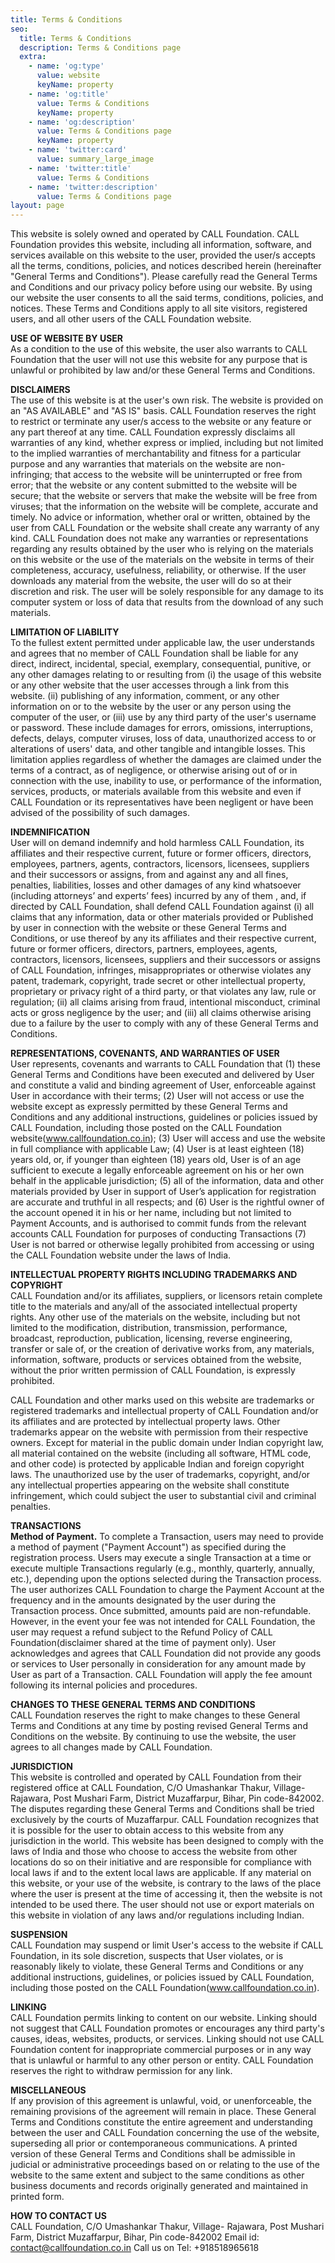```yaml
---
title: Terms & Conditions
seo:
  title: Terms & Conditions
  description: Terms & Conditions page
  extra:
    - name: 'og:type'
      value: website
      keyName: property
    - name: 'og:title'
      value: Terms & Conditions
      keyName: property
    - name: 'og:description'
      value: Terms & Conditions page
      keyName: property
    - name: 'twitter:card'
      value: summary_large_image
    - name: 'twitter:title'
      value: Terms & Conditions
    - name: 'twitter:description'
      value: Terms & Conditions page
layout: page
---
```


This website is solely owned and operated by CALL Foundation. CALL Foundation provides this website, including all information, software, and services available on this website to the user, provided the user/s accepts all the terms, conditions, policies, and notices described herein (hereinafter "General Terms and Conditions"). Please carefully read the General Terms and Conditions and our privacy policy before using our website. By using our website the user consents to all the said terms, conditions, policies, and notices. These Terms and Conditions apply to all site visitors, registered users, and all other users of the CALL Foundation website.

<b>USE OF WEBSITE BY USER</b><br/>
As a condition to the use of this website, the user also warrants to CALL Foundation that the user will not use this website for any purpose that is unlawful or prohibited by law and/or these General Terms and Conditions.

<b>DISCLAIMERS</b><br/>
The use of this website is at the user's own risk. The website is provided on an "AS AVAILABLE" and "AS IS" basis. CALL Foundation reserves the right to restrict or terminate any user/s access to the website or any feature or any part thereof at any time. CALL Foundation expressly disclaims all warranties of any kind, whether express or implied, including but not limited to the implied warranties of merchantability and fitness for a particular purpose and any warranties that materials on the website are non-infringing; that access to the website will be uninterrupted or free from error; that the website or any content submitted to the website will be secure; that the website or servers that make the website will be free from viruses; that the information on the website will be complete, accurate and timely. No advice or information, whether oral or written, obtained by the user from CALL Foundation or the website shall create any warranty of any kind. CALL Foundation does not make any warranties or representations regarding any results obtained by the user who is relying on the materials on this website or the use of the materials on the website in terms of their completeness, accuracy, usefulness, reliability, or otherwise. If the user downloads any material from the website, the user will do so at their discretion and risk. The user will be solely responsible for any damage to its computer system or loss of data that results from the download of any such materials.

<b>LIMITATION OF LIABILITY</b><br/>
To the fullest extent permitted under applicable law, the user understands and agrees that no member of CALL Foundation shall be liable for any direct, indirect, incidental, special, exemplary, consequential, punitive, or any other damages relating to or resulting from (i) the usage of this website or any other website that the user accesses through a link from this website. (ii) publishing of any information, comment, or any other information on or to the website by the user or any person using the computer of the user, or (iii) use by any third party of the user's username or password. These include damages for errors, omissions, interruptions, defects, delays, computer viruses, loss of data, unauthorized access to or alterations of users' data, and other tangible and intangible losses. This limitation applies regardless of whether the damages are claimed under the terms of a contract, as of negligence, or otherwise arising out of or in connection with the use, inability to use, or performance of the information, services, products, or materials available from this website and even if CALL Foundation or its representatives have been negligent or have been advised of the possibility of such damages.

<b>INDEMNIFICATION</b><br/>
User will on demand indemnify and hold harmless CALL Foundation, its affiliates and their respective current, future or former officers, directors, employees, partners, agents, contractors, licensors, licensees, suppliers and their successors or assigns, from and against any and all fines, penalties, liabilities, losses and other damages of any kind whatsoever (including attorneys’ and experts’ fees) incurred by any of them , and, if directed by CALL Foundation, shall defend CALL Foundation against (i) all claims that any information, data or other materials provided or Published by user in connection with the website or these General Terms and Conditions, or use thereof by any its affiliates and their respective current, future or former officers, directors, partners, employees, agents, contractors, licensors, licensees, suppliers and their successors or assigns of CALL Foundation, infringes, misappropriates or otherwise violates any patent, trademark, copyright, trade secret or other intellectual property, proprietary or privacy right of a third party, or that violates any law, rule or regulation; (ii) all claims arising from fraud, intentional misconduct, criminal acts or gross negligence by the user; and (iii) all claims otherwise arising due to a failure by the user to comply with any of these General Terms and Conditions.

<b>REPRESENTATIONS, COVENANTS, AND WARRANTIES OF USER</b><br/>
User represents, covenants and warrants to CALL Foundation that (1) these General Terms and Conditions have been executed and delivered by User and constitute a valid and binding agreement of User, enforceable against User in accordance with their terms; (2) User will not access or use the website except as expressly permitted by these General Terms and Conditions and any additional instructions, guidelines or policies issued by CALL Foundation, including those posted on the CALL Foundation website(www.callfoundation.co.in); (3) User will access and use the website in full compliance with applicable Law; (4) User is at least eighteen (18) years old, or, if younger than eighteen (18) years old, User is of an age sufficient to execute a legally enforceable agreement on his or her own behalf in the applicable jurisdiction; (5) all of the information, data and other materials provided by User in support of User’s application for registration are accurate and truthful in all respects; and (6) User is the rightful owner of the account opened it in his or her name, including but not limited to Payment Accounts, and is authorised to commit funds from the relevant accounts CALL Foundation for purposes of conducting Transactions (7) User is not barred or otherwise legally prohibited from accessing or using the CALL Foundation website under the laws of India.

<b>INTELLECTUAL PROPERTY RIGHTS INCLUDING TRADEMARKS AND COPYRIGHT</b><br/>
CALL Foundation and/or its affiliates, suppliers, or licensors retain complete title to the materials and any/all of the associated intellectual property rights. Any other use of the materials on the website, including but not limited to the modification, distribution, transmission, performance, broadcast, reproduction, publication, licensing, reverse engineering, transfer or sale of, or the creation of derivative works from, any materials, information, software, products or services obtained from the website, without the prior written permission of CALL Foundation, is expressly prohibited.

CALL Foundation and other marks used on this website are trademarks or registered trademarks and intellectual property of CALL Foundation and/or its affiliates and are protected by intellectual property laws. Other trademarks appear on the website with permission from their respective owners. Except for material in the public domain under Indian copyright law, all material contained on the website (including all software, HTML code, and other code) is protected by applicable Indian and foreign copyright laws. The unauthorized use by the user of trademarks, copyright, and/or any intellectual properties appearing on the website shall constitute infringement, which could subject the user to substantial civil and criminal penalties.

<b>TRANSACTIONS</b><br/>
<b>Method of Payment.</b> To complete a Transaction, users may need to provide a method of payment ("Payment Account") as specified during the registration process. Users may execute a single Transaction at a time or execute multiple Transactions regularly (e.g., monthly, quarterly, annually, etc.), depending upon the options selected during the Transaction process. The user authorizes CALL Foundation to charge the Payment Account at the frequency and in the amounts designated by the user during the Transaction process. Once submitted, amounts paid are non-refundable. However, in the event your fee was not intended for CALL Foundation, the user may request a refund subject to the Refund Policy of CALL Foundation(disclaimer shared at the time of payment only). User acknowledges and agrees that CALL Foundation did not provide any goods or services to User personally in consideration for any amount made by User as part of a Transaction. CALL Foundation will apply the fee amount following its internal policies and procedures.

<b>CHANGES TO THESE GENERAL TERMS AND CONDITIONS</b><br/>
CALL Foundation reserves the right to make changes to these General Terms and Conditions at any time by posting revised General Terms and Conditions on the website. By continuing to use the website, the user agrees to all changes made by CALL Foundation.

<b>JURISDICTION</b><br/>
This website is controlled and operated by CALL Foundation from their registered office at CALL Foundation, C/O Umashankar Thakur, Village- Rajawara, Post Mushari Farm, District Muzaffarpur, Bihar, Pin code-842002. The disputes regarding these General Terms and Conditions shall be tried exclusively by the courts of Muzaffarpur. CALL Foundation recognizes that it is possible for the user to obtain access to this website from any jurisdiction in the world. This website has been designed to comply with the laws of India and those who choose to access the website from other locations do so on their initiative and are responsible for compliance with local laws if and to the extent local laws are applicable. If any material on this website, or your use of the website, is contrary to the laws of the place where the user is present at the time of accessing it, then the website is not intended to be used there. The user should not use or export materials on this website in violation of any laws and/or regulations including Indian.

<b>SUSPENSION</b><br/>
CALL Foundation may suspend or limit User's access to the website if CALL Foundation, in its sole discretion, suspects that User violates, or is reasonably likely to violate, these General Terms and Conditions or any additional instructions, guidelines, or policies issued by CALL Foundation, including those posted on the CALL Foundation(www.callfoundation.co.in).

<b>LINKING</b><br/>
CALL Foundation permits linking to content on our website. Linking should not suggest that CALL Foundation promotes or encourages any third party's causes, ideas, websites, products, or services. Linking should not use CALL Foundation content for inappropriate commercial purposes or in any way that is unlawful or harmful to any other person or entity. CALL Foundation reserves the right to withdraw permission for any link.

<b>MISCELLANEOUS</b><br/>
If any provision of this agreement is unlawful, void, or unenforceable, the remaining provisions of the agreement will remain in place. These General Terms and Conditions constitute the entire agreement and understanding between the user and CALL Foundation concerning the use of the website, superseding all prior or contemporaneous communications. A printed version of these General Terms and Conditions shall be admissible in judicial or administrative proceedings based on or relating to the use of the website to the same extent and subject to the same conditions as other business documents and records originally generated and maintained in printed form.

<b>HOW TO CONTACT US</b><br/>
CALL Foundation, C/O Umashankar Thakur, Village- Rajawara, Post
Mushari Farm, District Muzaffarpur, Bihar, Pin code-842002
Email id: contact@callfoundation.co.in
Call us on Tel: +918518965618


